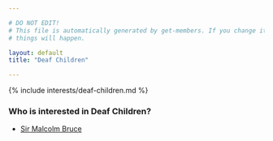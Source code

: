 ```yaml
---

# DO NOT EDIT!
# This file is automatically generated by get-members. If you change it, bad
# things will happen.

layout: default
title: "Deaf Children"

---
```


{% include interests/deaf-children.md %}

### Who is interested in Deaf Children?


* [Sir Malcolm Bruce](../members/sir-malcolm-bruce.html)
